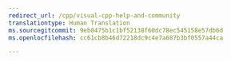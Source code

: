 ```yaml
---
redirect_url: /cpp/visual-cpp-help-and-community
translationtype: Human Translation
ms.sourcegitcommit: 9eb0475b1c1bf52138f60dc78ec545158e57db6d
ms.openlocfilehash: cc61cb8b46d72218dc9c4e7a687b3bf0557a44ca

---
```



<!--HONumber=Jan17_HO1-->


